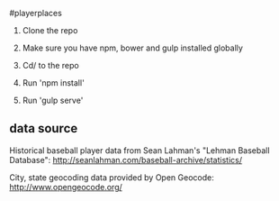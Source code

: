 #playerplaces

1. Clone the repo

2. Make sure you have npm, bower and gulp installed globally

3. Cd/ to the repo

4. Run 'npm install'

5. Run 'gulp serve'



## data source

Historical baseball player data from Sean Lahman's "Lehman Baseball Database": http://seanlahman.com/baseball-archive/statistics/

City, state geocoding data provided by Open Geocode: http://www.opengeocode.org/
